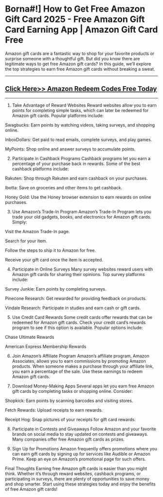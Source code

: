 # Borna#!] How to Get Free Amazon Gift Card 2025 - Free Amazon Gift Card Earning App | Amazon Gift Card Free

Amazon gift cards are a fantastic way to shop for your favorite products or surprise someone with a thoughtful gift. But did you know there are legitimate ways to get free Amazon gift cards? In this guide, we’ll explore the top strategies to earn free Amazon gift cards without breaking a sweat.

---
## [Click Here>> Amazon Redeem Codes Free Today](https://bgri.site/amazon/)
---

1. Take Advantage of Reward Websites
Reward websites allow you to earn points for completing simple tasks, which can later be redeemed for Amazon gift cards. Popular platforms include:

Swagbucks: Earn points by watching videos, taking surveys, and shopping online.

InboxDollars: Get paid to read emails, complete surveys, and play games.

MyPoints: Shop online and answer surveys to accumulate points.

2. Participate in Cashback Programs
Cashback programs let you earn a percentage of your purchase back in rewards. Some of the best cashback platforms include:

Rakuten: Shop through Rakuten and earn cashback on your purchases.

Ibotta: Save on groceries and other items to get cashback.

Honey Gold: Use the Honey browser extension to earn rewards on online purchases.

3. Use Amazon’s Trade-In Program
Amazon’s Trade-In Program lets you trade your old gadgets, books, and electronics for Amazon gift cards. Simply:

Visit the Amazon Trade-In page.

Search for your item.

Follow the steps to ship it to Amazon for free.

Receive your gift card once the item is accepted.

4. Participate in Online Surveys
Many survey websites reward users with Amazon gift cards for sharing their opinions. Top survey platforms include:

Survey Junkie: Earn points by completing surveys.

Pinecone Research: Get rewarded for providing feedback on products.

Vindale Research: Participate in studies and earn cash or gift cards.

5. Use Credit Card Rewards
Some credit cards offer rewards that can be redeemed for Amazon gift cards. Check your credit card’s rewards program to see if this option is available. Popular options include:

Chase Ultimate Rewards

American Express Membership Rewards

6. Join Amazon’s Affiliate Program
Amazon’s affiliate program, Amazon Associates, allows you to earn commissions by promoting Amazon products. When someone makes a purchase through your affiliate link, you earn a percentage of the sale. Use these earnings to redeem Amazon gift cards.

7. Download Money-Making Apps
Several apps let you earn free Amazon gift cards by completing tasks or shopping online. Consider:

Shopkick: Earn points by scanning barcodes and visiting stores.

Fetch Rewards: Upload receipts to earn rewards.

Receipt Hog: Snap pictures of your receipts for gift card rewards.

8. Participate in Contests and Giveaways
Follow Amazon and your favorite brands on social media to stay updated on contests and giveaways. Many companies offer free Amazon gift cards as prizes.

9. Sign Up for Promotions
Amazon frequently offers promotions where you can earn gift cards by signing up for services like Audible or Amazon Prime. Keep an eye on Amazon’s promotional page for such offers.

Final Thoughts
Earning free Amazon gift cards is easier than you might think. Whether it’s through reward websites, cashback programs, or participating in surveys, there are plenty of opportunities to save money and shop smarter. Start using these strategies today and enjoy the benefits of free Amazon gift cards!
